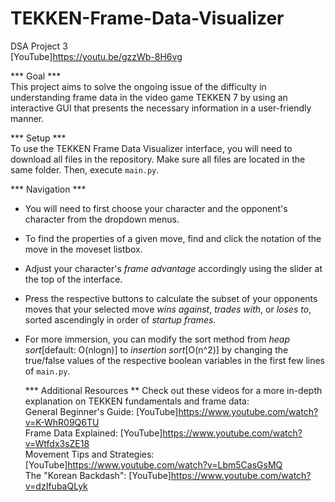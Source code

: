 # TEKKEN-Frame-Data-Visualizer
DSA Project 3  
[YouTube]https://youtu.be/gzzWb-8H6vg  

*** Goal ***  
This project aims to solve the ongoing issue of the difficulty in understanding frame data in the video game TEKKEN 7 
by using an interactive GUI that presents the necessary information in a user-friendly manner.  

*** Setup ***  
To use the TEKKEN Frame Data Visualizer interface, you will need to download all files in the repository.
Make sure all files are located in the same folder. Then, execute ```main.py```.

*** Navigation ***  
- You will need to first choose your character and the opponent's character from the dropdown menus.
- To find the properties of a given move, find and click the notation of the move in the moveset listbox.
- Adjust your character's *frame advantage* accordingly using the slider at the top of the interface.
- Press the respective buttons to calculate the subset of your opponents moves that your selected move
  *wins against*, *trades with*, or *loses to*, sorted ascendingly in order of *startup frames*.
- For more immersion, you can modify the sort method from *heap sort*[default: O(nlogn)] to *insertion sort*[O(n^2)]
  by changing the true/false values of the respective boolean variables in the first few lines of ```main.py```.
  
  *** Additional Resources **
Check out these videos for a more in-depth explanation on TEKKEN fundamentals and frame data:  
General Beginner's Guide: [YouTube]https://www.youtube.com/watch?v=K-WhR09Q6TU  
Frame Data Explained: [YouTube]https://www.youtube.com/watch?v=Wtfdx3sZE18  
Movement Tips and Strategies: [YouTube]https://www.youtube.com/watch?v=Lbm5CasGsMQ  
The "Korean Backdash": [YouTube]https://www.youtube.com/watch?v=dzIfubaQLyk  

